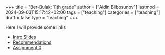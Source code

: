 +++
title = "Ber-Bulak: 11th grade"
author = ["Aidin Biibosunov"]
lastmod = 2024-09-03T15:17:42+02:00
tags = ["teaching"]
categories = ["teaching"]
draft = false
type = "teaching"
+++

Here I will provide some links

-   [Intro Slides](/reveal_js_talks/intro_me/intro.html)
-   [Recommendations](/html_files/recommendations.html)
-   [Assignment 0](/pdf_files/berbulak/algebra_8/assignments/week1_asst0.html)